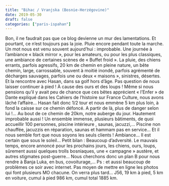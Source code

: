 ```yaml
---
title: "Bihac / Vranjska (Bosnie-Herzégovine)"
date: 2019-05-30
draft: false
categories: ["paris-ispahan"]
---
```


Bon, il ne faudrait pas que ce blog devienne un mur des lamentations. Et pourtant, ce n’est toujours pas la joie. Pluie encore pendant toute la marche. Un mot nous est venu souvent aujourd’hui : improbable. Une journée à l’ambiance « black mirror », pour les amateurs, ou pour les plus classiques, une ambiance de certaines scènes de « Buffet froid ». La pluie, des chiens errants, parfois agressifs, 20 km de chemin en pleine nature, un bête chemin, large, carrossable, souvent à moitié inondé, parfois agrémenté de décharges sauvages, parfois une ou deux « maisons », sinistres, désertes. Et la rencontre avec Hasan, dans sa golf hors d’âge. Pas question de nous laisser continuer à pied ! À cause des ours et des loups ! Même si nous pensions qu’il y avait peu de chance que ces bêtes apprécient « l’Enfer » de Dante expliqué dans les Cahiers de l’histoire sur France Culture, nous avons lâché l’affaire… Hasan fait donc 1/2 tour et nous emmène 5 km plus loin, à fond la caisse sur ce chemin défoncé. A partir de là, plus de danger selon lui !…
Au bout de ce chemin de 20km, notre auberge du jour. Hautement improbable aussi ! Un ensemble immense, plusieurs bâtiments, de quoi accueillir 100 personnes, piscine intérieure , saunas, jacuzzi,… Piscine non chauffée, jacuzzis en réparation, saunas et hammam pas en service… Et il nous semble fort que nous soyons les seuls clients ! Ambiance… Il est certain que sous le soleil…
Petit bilan : Beaucoup d’adversité. Le mauvais temps, encore annoncé pour les prochains jours, les chiens, ours, loups, sûrement aussi quelques trolls bosniaques, une « campagne » austère, et autres stigmates post-guerre… Nous cherchons donc un plan B pour nous rendre à Banja Luka, en bus, covoiturage,…
Ps : et aussi beaucoup de problèmes ce soir avec internet. Pas moyen de mettre en ligne les photos qui font plusieurs MO chacune. On verra plus tard…
J56, 19 km à pied, 5 km en voiture, cumul à pied 986 km, cumul total 1885 km.
